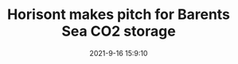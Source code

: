 ---
"title": "Horisont makes pitch for Barents Sea CO2 storage"
"date": "2021-9-16 15:9:10"
"feed_name": "OFFSHOREMAG"
"feed_website": "https://www.offshore-mag.com/"
"feed_rss": "https://www.offshore-mag.com/__rss/website-scheduled-content.xml?input=%7B%22sectionAlias%22%3A%22home%22%7D"
"link": "https://www.offshore-mag.com/regional-reports/north-sea-europe/article/14210437/horisont-energi-makes-pitch-for-barents-sea-co2-storage"
"file": "_posts/2021-1-1-336fc5c834ee7f524cc8a47672bc992617e0dd60.md"
"accident": "0"
"drilling": "0"
---